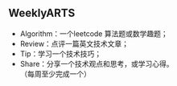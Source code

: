 ## WeeklyARTS
- Algorithm：一个leetcode 算法题或数学趣题；  
- Review：点评一篇英文技术文章；  
- Tip：学习一个技术技巧；  
- Share：分享一个技术观点和思考，或学习心得。  
（每周至少完成一个）  

